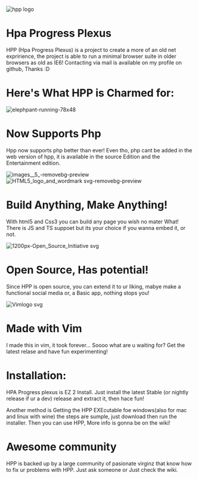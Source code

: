 ![hpp logo](https://github.com/user-attachments/assets/ca257855-e082-4f25-9f97-cb6f4615f68d)
# Hpa Progress Plexus
HPP (Hpa Progress Plexus) is a project to create a more of an old net expririence,
the project is able to run a minimal browser suite in older browsers as old as IE6!
Contacting via mail is available on my profile on github, Thanks :D

# Here's What HPP is Charmed for:

![elephpant-running-78x48](https://github.com/user-attachments/assets/e411b51e-91c3-4ecf-ba98-bbbb491b231b)
# Now Supports Php 
Hpp now supports php better than ever! Even tho, php cant be added in the web version of hpp, it is available in the source Edition and the Entertainment edition. 

![images__5_-removebg-preview](https://github.com/user-attachments/assets/1f281803-ef34-4157-8adb-95e908eddc4d)
![HTML5_logo_and_wordmark svg-removebg-preview](https://github.com/user-attachments/assets/1d78f76c-d8ef-4605-b71d-888bfc495be3)
# Build Anything, Make Anything! 
With html5 and Css3 you can build any page you wish no mater What! 
There is JS and TS suppoet but its your choice if you wanna embed it, or not. 

![1200px-Open_Source_Initiative svg](https://github.com/user-attachments/assets/32127d29-82d5-495d-a0bb-9e92a917bc4d)
# Open Source, Has potential! 
Since HPP is open source, you can extend it to ur liking, mabye make a functional social media or, a Basic app, nothing stops you! 

![Vimlogo svg](https://github.com/user-attachments/assets/522d078c-d26d-4cea-a74c-b1d579dc4b96)
# Made with Vim
I made this in vim, it took forever... 
Soooo what are u waiting for? Get the latest relase and have fun experimenting!

# Installation:
HPA Progress plexus is EZ 2 Install. 
Just install the latest Stable (or nightly release if ur a dev) release and extract it, then hace fun! 

Another method is Getting the HPP EXEcutable foe windows(also for mac and linux with wine) the steps are sumple, just download then run the installer. 
Then you can use HPP, More info is gonna be on the wiki! 

# Awesome community
HPP is backed up by a large community of pasionate virginz that know how to fix ur problems with HPP. Just ask someone or Just check the wiki. 


